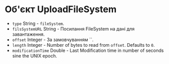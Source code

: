 # Об'єкт UploadFileSystem

* `type` String - `fileSystem`.
* `filsSystemURL` String - Посилання FileSystem на дані для завантаження.
* `offset` Integer - За замовчуванням ``.
* `length` Integer - Number of bytes to read from `offset`. Defaults to `0`.
* `modificationTime` Double - Last Modification time in number of seconds sine the UNIX epoch.
